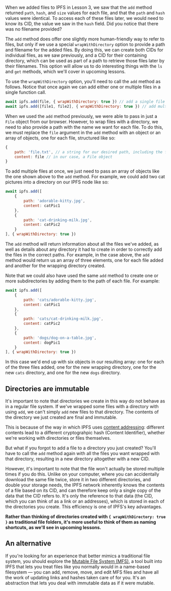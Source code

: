When we added files to IPFS in Lesson 3, we saw that the `add` method returned `path`, `hash`, and `size` values for each file, and that the `path` and `hash` values were identical. To access each of these files later, we would need to know its CID, the value we saw in the `hash` field. Did you notice that there was no filename provided?

The `add` method does offer one slightly more human-friendly way to refer to files, but only if we use a special `wrapWithDirectory` option to provide a path and filename for the added files. By doing this, we can create both CIDs for individual files, as we saw previously, and a CID for their containing directory, which can be used as part of a path to retrieve those files later by their filenames. This option will allow us to do interesting things with the `ls` and `get` methods, which we'll cover in upcoming lessons.

To use the `wrapWithDirectory` option, you'll need to call the `add` method as follows. Notice that once again we can add either one or multiple files in a single function call.

```javascript
await ipfs.add(file, { wrapWithDirectory: true }) // add a single file
await ipfs.add([file1, file2], { wrapWithDirectory: true }) // add multiple files via an array
```

When we used the `add` method previously, we were able to pass in just a `File` object from our browser. However, to wrap files with a directory, we need to also provide a path with the name we want for each file. To do this, we must replace the `file` argument in the `add` method with an object or an array of objects, one for each file, structured like so:

```javascript
{
    path: 'file.txt', // a string for our desired path, including the filename
    content: file // in our case, a File object
}
```

To add multiple files at once, we just need to pass an array of objects like the one shown above to the `add` method. For example, we could add two cat pictures into a directory on our IPFS node like so:

```javascript
await ipfs.add([
    {
        path: 'adorable-kitty.jpg',
        content: catPic1
    },
    {
        path: 'cat-drinking-milk.jpg',
        content: catPic2
    }
], { wrapWithDirectory: true })
```

The `add` method will return information about all the files we've added, as well as details about any directory it had to create in order to correctly add the files in the correct paths. For example, in the case above, the `add` method would return us an array of three elements, one for each file added and another for the wrapping directory created.

Note that we could also have used the same `add` method to create one or more subdirectories by adding them to the path of each file. For example:

```javascript
await ipfs.add([
    {
        path: 'cats/adorable-kitty.jpg',
        content: catPic1
    },
    {
        path: 'cats/cat-drinking-milk.jpg',
        content: catPic2
    },
    {
        path: 'dogs/dog-on-a-table.jpg',
        content: dogPic1
    }
], { wrapWithDirectory: true })
```
In this case we'd end up with six objects in our resulting array: one for each of the three files added, one for the new wrapping directory, one for the new `cats` directory, and one for the new `dogs` directory.

## Directories are immutable

It's important to note that directories we create in this way do not behave as in a regular file system. If we've wrapped some files with a directory with using `add`, we can't simply `add` new files to that directory. The contents of the directory we just created are final and immutable.

This is because of the way in which IPFS uses [content addressing](https://proto.school/#/data-structures/03): different contents lead to a different cryptograhpic hash (Content Identifier), whether we're working with directories or files themselves.

But what if you forgot to add a file to a directory you just created? You'll have to call the `add` method again with all the files you want wrapped with that directory, resulting in a new directory altogether with a new CID.

However, it's important to note that the file won't actually be stored multiple times if you do this. Unlike on your computer, where you can accidentally download the same file twice, store it in two different directories, and double your storage needs, the IPFS network inherently knows the contents of a file based on its CID, and can therefore keep only a single copy of the data that the CID refers to. It's only the reference to that data (the CID, which you can think of as a link or an addresses), which is stored in each of the directories you create. This efficiency is one of IPFS's key advantages.

**Rather than thinking of directories created with `{ wrapWithDirectory: true }` as traditional file folders, it's more useful to think of them as naming shortcuts, as we'll see in upcoming lessons.**

## An alternative
If you're looking for an experience that better mimics a traditional file system, you should explore the [Mutable File System (MFS)](https://proto.school/#/mutable-file-system), a tool built into IPFS that lets you treat files like you normally would in a name-based filesystem — you can add, remove, move, and edit MFS files and have all the work of updating links and hashes taken care of for you. It's an abstraction that lets you deal with immutable data as if it were mutable.
